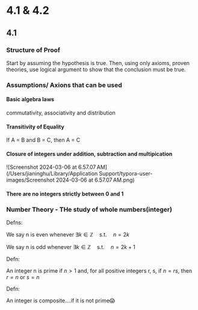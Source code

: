 # 4.1 & 4.2 

## 4.1 

### Structure of Proof

Start by assuming the hypothesis is true. Then, using only axioms, proven theories, use logical argument to show that the conclusion must be true.

### Assumptions/ Axions that can be used

#### Basic algebra laws 

commutativity, associativity and distribution

#### Transitivity of Equality

If A = B and B = C, then A = C

#### Closure of integers under addition, subtraction and multipication

![Screenshot 2024-03-06 at 6.57.07 AM](/Users/jianinghu/Library/Application Support/typora-user-images/Screenshot 2024-03-06 at 6.57.07 AM.png)

#### There are no integers strictly between 0 and 1 

### Number Theory - THe study of whole numbers(integer)

Defns: 

We say n is even whenever $\exists k \in \mathbb{Z}\quad\text{s.t.}\quad n = 2k$ 

We say n is odd whenever $\exists k \in \mathbb{Z}\quad\text{s.t.}\quad n = 2k+1$ 

Defn:

An integer  n is prime if  $n>1$ and, for all positive integers r, s, if $n = rs$, then $r=n$ or $s=n$ 

Defn:

An integer is composite....if it is not prime😱



